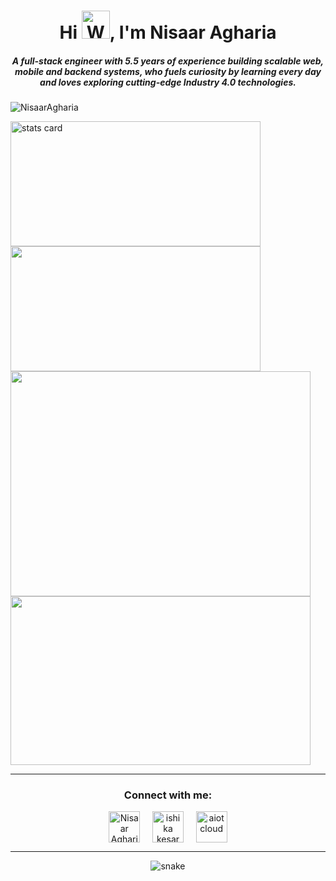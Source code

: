 <h1 align="center">Hi <img src="https://raw.githubusercontent.com/nixin72/nixin72/master/wave.gif" 
         alt="Waving hand animated gif"
         height="45"
         width="45" />, I'm Nisaar Agharia</h1>
<h5 align="center">
A full-stack engineer with 5.5 years of experience building scalable web, mobile and backend systems, who fuels curiosity by learning every day and loves exploring cutting-edge Industry 4.0 technologies. 
</h5>
<p align="left"> <img src="https://komarev.com/ghpvc/?username=NisaarAgharia&label=Profile%20views&color=brightgreen&style=flat" alt="NisaarAgharia" /> </p>
<p>
<img alt= "stats card" height="200px" width="400" src="https://github-readme-streak-stats.herokuapp.com?user=NisaarAgharia&theme=github-dark&date_format=M%20j%5B%2C%20Y%5D">
<img height="200px" width="400" src="https://github-readme-stats.vercel.app/api?username=NisaarAgharia&count_private=true&theme=radical&show_icons=true" />
<img height="360" width="480" src="https://media.giphy.com/media/qgQUggAC3Pfv687qPC/giphy.gif" /> </a>
<img height="270" width="480" src="https://media.giphy.com/media/f3iwJFOVOwuy7K6FFw/giphy.gif" /> </a>

</p>
<hr>

<h3 align="center">Connect with me:</h3>
<p align="center">
<a href="https://www.youtube.com/aiotcloud" target="blank"><img align="center" src="https://img.icons8.com/cute-clipart/64/000000/twitter.png" alt="Nisaar Agharia" height="50" width="50" /></a> &nbsp;&nbsp;&nbsp;
<a href="https://www.linkedin.com/in/nisaaragharia" target="blank"><img align="center" src="https://img.icons8.com/cute-clipart/64/000000/linkedin.png" alt="ishika kesarwani" height="50" width="50" /></a>&nbsp;&nbsp;&nbsp;&nbsp;
<a href="https://www.instagram.com/aiotcloud.space" target="blank"><img align="center" src="https://img.icons8.com/cute-clipart/64/000000/instagram-new.png" alt="aiotcloud" height="50" width="50" /></a>
</p>

<hr>

<p align="center">
  <img src="https://github.com/ishikkkkaaaa/ishikkkkaaaa/raw/output/github-contribution-grid-snake.svg" alt="snake"></center>
</p>
